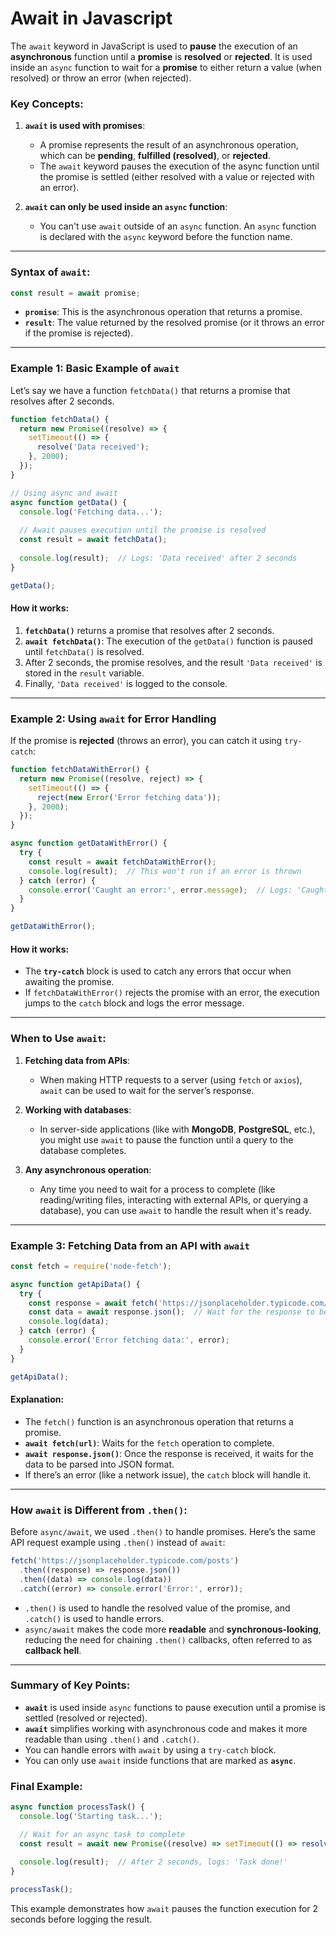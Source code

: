 # Await in Javascript
The `await` keyword in JavaScript is used to **pause** the execution of an **asynchronous** function until a **promise** is **resolved** or **rejected**. It is used inside an `async` function to wait for a **promise** to either return a value (when resolved) or throw an error (when rejected).

### Key Concepts:

1. **`await` is used with promises**:
   - A promise represents the result of an asynchronous operation, which can be **pending**, **fulfilled (resolved)**, or **rejected**.
   - The `await` keyword pauses the execution of the async function until the promise is settled (either resolved with a value or rejected with an error).

2. **`await` can only be used inside an `async` function**:
   - You can't use `await` outside of an `async` function. An `async` function is declared with the `async` keyword before the function name.

---

### Syntax of `await`:

```javascript
const result = await promise;
```

- **`promise`**: This is the asynchronous operation that returns a promise.
- **`result`**: The value returned by the resolved promise (or it throws an error if the promise is rejected).

---

### Example 1: Basic Example of `await`

Let’s say we have a function `fetchData()` that returns a promise that resolves after 2 seconds.

```javascript
function fetchData() {
  return new Promise((resolve) => {
    setTimeout(() => {
      resolve('Data received');
    }, 2000);
  });
}

// Using async and await
async function getData() {
  console.log('Fetching data...');
  
  // Await pauses execution until the promise is resolved
  const result = await fetchData();
  
  console.log(result);  // Logs: 'Data received' after 2 seconds
}

getData();
```

#### How it works:
1. **`fetchData()`** returns a promise that resolves after 2 seconds.
2. **`await fetchData()`**: The execution of the `getData()` function is paused until `fetchData()` is resolved.
3. After 2 seconds, the promise resolves, and the result `'Data received'` is stored in the `result` variable.
4. Finally, `'Data received'` is logged to the console.

---

### Example 2: Using `await` for Error Handling

If the promise is **rejected** (throws an error), you can catch it using `try-catch`:

```javascript
function fetchDataWithError() {
  return new Promise((resolve, reject) => {
    setTimeout(() => {
      reject(new Error('Error fetching data'));
    }, 2000);
  });
}

async function getDataWithError() {
  try {
    const result = await fetchDataWithError();
    console.log(result);  // This won't run if an error is thrown
  } catch (error) {
    console.error('Caught an error:', error.message);  // Logs: 'Caught an error: Error fetching data'
  }
}

getDataWithError();
```

#### How it works:
- The **`try-catch`** block is used to catch any errors that occur when awaiting the promise.
- If `fetchDataWithError()` rejects the promise with an error, the execution jumps to the `catch` block and logs the error message.

---

### When to Use `await`:

1. **Fetching data from APIs**:
   - When making HTTP requests to a server (using `fetch` or `axios`), `await` can be used to wait for the server’s response.
   
2. **Working with databases**:
   - In server-side applications (like with **MongoDB**, **PostgreSQL**, etc.), you might use `await` to pause the function until a query to the database completes.

3. **Any asynchronous operation**:
   - Any time you need to wait for a process to complete (like reading/writing files, interacting with external APIs, or querying a database), you can use `await` to handle the result when it's ready.

---

### Example 3: Fetching Data from an API with `await`

```javascript
const fetch = require('node-fetch');

async function getApiData() {
  try {
    const response = await fetch('https://jsonplaceholder.typicode.com/posts');
    const data = await response.json();  // Wait for the response to be parsed as JSON
    console.log(data);
  } catch (error) {
    console.error('Error fetching data:', error);
  }
}

getApiData();
```

#### Explanation:
- The `fetch()` function is an asynchronous operation that returns a promise. 
- **`await fetch(url)`**: Waits for the `fetch` operation to complete.
- **`await response.json()`**: Once the response is received, it waits for the data to be parsed into JSON format.
- If there’s an error (like a network issue), the `catch` block will handle it.

---

### How `await` is Different from `.then()`:

Before `async/await`, we used `.then()` to handle promises. Here’s the same API request example using `.then()` instead of `await`:

```javascript
fetch('https://jsonplaceholder.typicode.com/posts')
  .then((response) => response.json())
  .then((data) => console.log(data))
  .catch((error) => console.error('Error:', error));
```

- `.then()` is used to handle the resolved value of the promise, and `.catch()` is used to handle errors.
- `async/await` makes the code more **readable** and **synchronous-looking**, reducing the need for chaining `.then()` callbacks, often referred to as **callback hell**.

---

### Summary of Key Points:
- **`await`** is used inside `async` functions to pause execution until a promise is settled (resolved or rejected).
- **`await`** simplifies working with asynchronous code and makes it more readable than using `.then()` and `.catch()`.
- You can handle errors with `await` by using a `try-catch` block.
- You can only use `await` inside functions that are marked as **`async`**.

### Final Example:

```javascript
async function processTask() {
  console.log('Starting task...');

  // Wait for an async task to complete
  const result = await new Promise((resolve) => setTimeout(() => resolve('Task done!'), 2000));
  
  console.log(result);  // After 2 seconds, logs: 'Task done!'
}

processTask();
```

This example demonstrates how `await` pauses the function execution for 2 seconds before logging the result.

